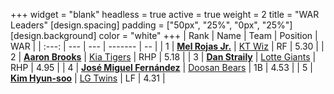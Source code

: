 +++
widget = "blank"
headless = true
active = true
weight = 2
title = "WAR Leaders"
[design.spacing]
padding = ["50px", "25%", "0px", "25%"]
[design.background]
color = "white"
+++
| Rank | Name | Team | Position | WAR |
| :---: | --- | --- | ------- | -- |
| 1 | [**Mel Rojas Jr.**](/players/11380) | [KT Wiz](/teams/KTWiz) | RF | 5.30 |
| 2 | [**Aaron Brooks**](/players/13760) | [Kia Tigers](/teams/KiaTigers) | RHP | 5.18 |
| 3 | [**Dan Straily**](/players/13648) | [Lotte Giants](/teams/LotteGiants) | RHP | 4.95 |
| 4 | [**José Miguel Fernández**](/players/12514) | [Doosan Bears](/teams/DoosanBears) | 1B | 4.53 |
| 5 | [**Kim Hyun-soo**](/players/117) | [LG Twins](/teams/LGTwins) | LF | 4.31 |
